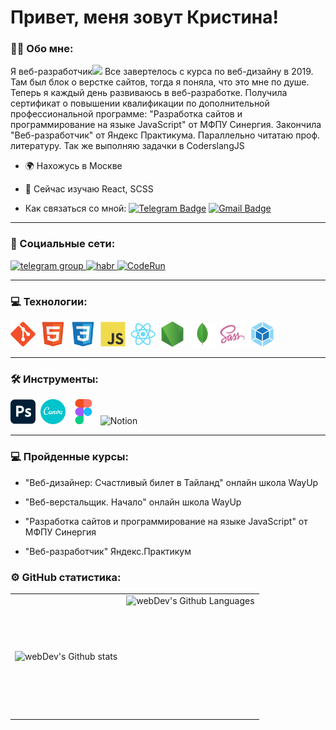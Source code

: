 # Привет, меня зовут Кристина!


### :man_technologist: Обо мне:

Я веб-разработчик<img src="https://media.giphy.com/media/WUlplcMpOCEmTGBtBW/giphy.gif" width="30px">  Все завертелось с курса по веб-дизайну в 2019. Там был блок о верстке сайтов, тогда я поняла, что это мне по душе. Теперь я каждый день развиваюсь в веб-разработке. Получила сертификат о повышении квалификации по дополнительной профессиональной программе: "Разработка сайтов и программирование на языке JavaScript" от МФПУ Синергия. Закончила "Веб-разработчик" от Яндекс Практикума. Параллельно читатаю проф. литературу. Так же выполняю задачки в CoderslangJS

* 🌍  Нахожусь в Москве
<!--* 🖥️  Посмотреть мое [Портфолио](http://github.com/KrisArtyukova)-->
* 🧠  Сейчас изучаю React, SCSS

-  Как связаться со мной: [![Telegram Badge](https://img.shields.io/badge/-kristinaartyukova-blue?style=flat&logo=Telegram&logoColor=white)](https://t.me/kristuylka) [![Gmail Badge](https://img.shields.io/badge/-Gmail-red?style=flat&logo=Gmail&logoColor=white)](mailto:kristina.artyukova@gmail.com)

---

### 🤝 Социальные сети:

  <div id="badges">
   <!-- <a href="https://www.linkedin.com/in/" target="_blank">
      <img src="https://cdn-icons-png.flaticon.com/512/2504/2504799.png" width="40" height="40" alt="linkedin" />
    </a>-->
    <a href="https://t.me/" target="_blank">
      <img src="https://cdn-icons-png.flaticon.com/512/2111/2111646.png" width="40" height="40" alt="telegram group" />
    </a>
      <a href="https://career.habr.com/kristinaartyukova" target="_blank">
      <img src="https://telegrator.ru/wp-content/uploads/2020/03/chat_avatar-349.jpg" width="40" height="40" alt="habr" />
      </a>
       <a href="https://coderun.yandex.ru/catalog" target="_blank">
      <img src="https://coderun.yandex.ru/profile/_next/image?url=https%3A%2F%2Fyastatic.net%2Fq%2Flogoaas%2Fv2%2FYandex%25E2%2580%25AF.svg%3Fcircle%3Dred%26first%3Dwhite%26single%3D1&amp;w=64&amp;q=75" width="40" height="40" alt="CodeRun" />
    </a>
  </div>

---

### 💻 Технологии:

<div>
  <img src="https://github.com/devicons/devicon/blob/master/icons/git/git-original.svg" title="git" alt="git" width="40" height="40"/>&nbsp
  <img src="https://github.com/devicons/devicon/blob/master/icons/html5/html5-original.svg" title="html5" alt="html5" width="40" height="40"/>&nbsp
  <img src="https://github.com/devicons/devicon/blob/master/icons/css3/css3-original.svg" title="css" alt="css" width="40" height="40"/>&nbsp
  <img src="https://github.com/devicons/devicon/blob/master/icons/javascript/javascript-original.svg" title="javascript" alt="javascript" width="40" height="40"/>&nbsp
  <img src="https://github.com/devicons/devicon/blob/master/icons/react/react-original.svg" title="reactjs" alt="reactjs" width="40" height="40"/>&nbsp
  <img src="https://github.com/devicons/devicon/blob/master/icons/nodejs/nodejs-original.svg" title="nodejs" alt="nodejs" width="40" height="40"/>&nbsp
  <img src="https://github.com/devicons/devicon/blob/master/icons/mongodb/mongodb-original.svg" title="mongodb" alt="mongodb" width="40" height="40"/>&nbsp
  <img src="https://github.com/devicons/devicon/blob/master/icons/sass/sass-original.svg" title="sass/scss" alt="sass/scss" width="40" height="40"/>&nbsp;
  <img src="https://github.com/devicons/devicon/blob/master/icons/webpack/webpack-original.svg" title="webpack" alt="webpack" width="40" height="40"/>&nbsp;
  <!--  -->
</div>

---

### 🛠 Инструменты:

<div>
  <img src="https://github.com/devicons/devicon/blob/master/icons/photoshop/photoshop-plain.svg" title="photoshop" alt="photoshop" width="40" height="40"/>&nbsp;
  <img src="https://github.com/devicons/devicon/blob/master/icons/canva/canva-original.svg" title="canva" alt="canva" width="40" height="40"/>&nbsp;
  <img src="https://github.com/devicons/devicon/blob/master/icons/figma/figma-original.svg" title="figma" alt="figma" width="40" height="40"/>&nbsp;
  <img src="https://upload.wikimedia.org/wikipedia/commons/e/e9/Notion-logo.svg" title="Notion" alt="Notion" width="40" height="40"/>&nbsp;
</div>

---

 ### 💻 Пройденные курсы:

 - "Веб-дизайнер: Счастливый билет в Тайланд" онлайн школа WayUp

- "Веб-верстальщик. Начало" онлайн школа WayUp

- "Разработка сайтов и программирование на языке JavaScript" от МФПУ Синергия

- "Веб-разработчик" Яндекс.Практикум

<!--| Курсы                                                           | Дата              |
| ----------------------------------------------------------------| :---------------: |
| netology.ru/Старт в программировании                            | 02/2022 - 03/2022 |
| stepik.org/Основы программирования на C. Задачи.                | 02/2022 - 03/2022 |
| netology.ru/Основы верстки сайта                                | 02/2022 - 03/2022 |
| netology.ru/Первые шаги в JavaScript: создаём сайт и приложение | 02/2022 - 03/2022 |
| stepik.org/Веб-разработка для начинающих: HTML и CSS            | 02/2022 - 03/2022 |
| stepik.org/JavaScript для начинающих                            | 01/2023 - 01/2023 |
| stepik.org/Web-технологии: начальный уровень                    | 01/2023 - 01/2023 |
| practicum.yandex/Факультет Веб разработки                       | 05/2022 - xx/2023 |--- -->





### ⚙️ GitHub статистика:

<table>
  <tr>
    <td>
      <img align="left" src="http://github-readme-streak-stats.herokuapp.com?user=KrisArtyukova&theme=dark&background=000000" alt="webDev's Github stats" />
    </td>
    <td>
      <img height="195px" align="right" alt="webDev's Github Languages" src="https://github-readme-stats-sigma-five.vercel.app/api/top-langs/?username=KrisArtyukova&layout=compact&theme=vision-friendly-dark" />
    </td>
  </tr>
</table>
